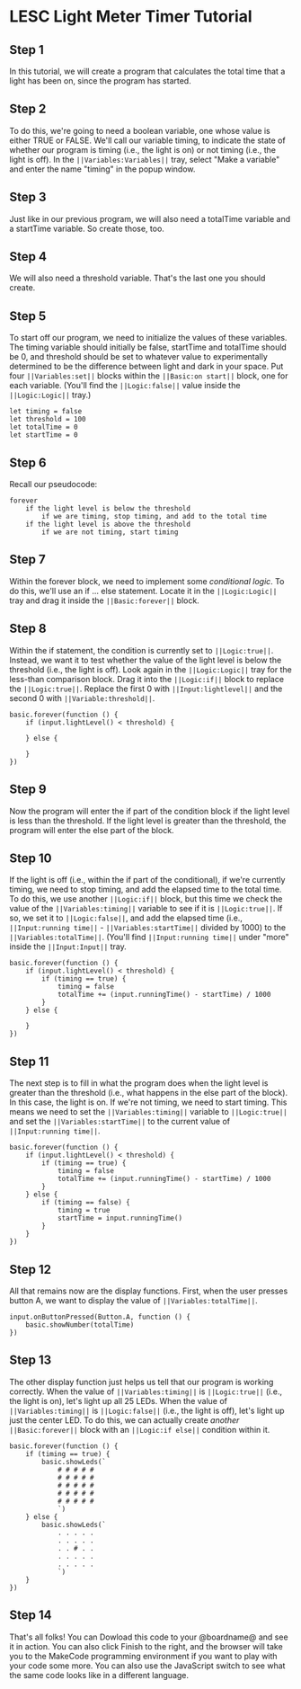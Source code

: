 # LESC Light Meter Timer Tutorial

## Step 1

In this tutorial, we will create a program that calculates the total time that a light has been on, since the program has started. 

## Step 2

To do this, we're going to need a boolean variable, one whose value is either TRUE or FALSE. We'll call our variable timing, to indicate the state of whether our program is timing (i.e., the light is on) or not timing (i.e., the light is off). In the ``||Variables:Variables||`` tray, select "Make a variable" and enter the name "timing" in the popup window.

## Step 3

Just like in our previous program, we will also need a totalTime variable and a startTime variable. So create those, too. 


## Step 4

We will also need a threshold variable. That's the last one you should create.

## Step 5

To start off our program, we need to initialize the values of these variables. The timing variable should initially be false, startTime and totalTime should be 0, and threshold should be set to whatever value to experimentally determined to be the difference between light and dark in your space. Put four ``||Variables:set||`` blocks within the ``||Basic:on start||`` block, one for each variable. (You'll find the ``||Logic:false||`` value inside the ``||Logic:Logic||`` tray.)

```blocks
let timing = false
let threshold = 100
let totalTime = 0
let startTime = 0
```

## Step 6

Recall our pseudocode:

    forever  
        if the light level is below the threshold  
            if we are timing, stop timing, and add to the total time  
        if the light level is above the threshold  
            if we are not timing, start timing  
        
## Step 7

Within the forever block, we need to implement some *conditional logic*. To do this, we'll use an if ... else statement. Locate it in the ``||Logic:Logic||`` tray and drag it inside the ``||Basic:forever||`` block.


## Step 8

Within the if statement, the condition is currently set to ``||Logic:true||``. Instead, we want it to test whether the value of the light level is below the threshold (i.e., the light is off). Look again in the ``||Logic:Logic||`` tray for the less-than comparison block. Drag it into the ``||Logic:if||`` block to replace the ``||Logic:true||``. Replace the first 0 with ``||Input:lightlevel||`` and the second 0 with ``||Variable:threshold||``.

```blocks
basic.forever(function () {
    if (input.lightLevel() < threshold) {

    } else {
    
    }
})
```

## Step 9 

Now the program will enter the if part of the condition block if the light level is less than the threshold. If the light level is greater than the threshold, the program will enter the else part of the block.

## Step 10

If the light is off (i.e., within the if part of the conditional), if we're currently timing, we need to stop timing, and add the elapsed time to the total time. To do this, we use another ``||Logic:if||`` block, but this time we check the value of the ``||Variables:timing||`` variable to see if it is ``||Logic:true||``. If so, we set it to ``||Logic:false||``, and add the elapsed time (i.e., ``||Input:running time||`` - ``||Variables:startTime||`` divided by 1000) to the ``||Variables:totalTime||``. (You'll find ``||Input:running time||`` under "more" inside the ``||Input:Input||`` tray.

```blocks
basic.forever(function () {
    if (input.lightLevel() < threshold) {
        if (timing == true) {
            timing = false
            totalTime += (input.runningTime() - startTime) / 1000
        }
    } else {
    
    }
})
```

## Step 11

The next step is to fill in what the program does when the light level is greater than the threshold (i.e., what happens in the else part of the block). In this case, the light is on. If we're not timing, we need to start timing. This means we need to set the ``||Variables:timing||`` variable to ``||Logic:true||`` and set the ``||Variables:startTime||`` to the current value of ``||Input:running time||``.

```blocks
basic.forever(function () {
    if (input.lightLevel() < threshold) {
        if (timing == true) {
            timing = false
            totalTime += (input.runningTime() - startTime) / 1000
        }
    } else {
        if (timing == false) {
            timing = true
            startTime = input.runningTime()
        }
    }
})
```

## Step 12

All that remains now are the display functions. First, when the user presses button A, we want to display the value of ``||Variables:totalTime||``.

```blocks
input.onButtonPressed(Button.A, function () {
    basic.showNumber(totalTime)
})
```

## Step 13

The other display function just helps us tell that our program is working correctly. When the value of ``||Variables:timing||`` is ``||Logic:true||`` (i.e., the light is on), let's light up all 25 LEDs. When the value of ``||Variables:timing||`` is ``||Logic:false||`` (i.e., the light is off), let's light up just the center LED. To do this, we can actually create *another* ``||Basic:forever||`` block with an ``||Logic:if else||`` condition within it.

```blocks
basic.forever(function () {
    if (timing == true) {
        basic.showLeds(`
            # # # # #
            # # # # #
            # # # # #
            # # # # #
            # # # # #
            `)
    } else {
        basic.showLeds(`
            . . . . .
            . . . . .
            . . # . .
            . . . . .
            . . . . .
            `)
    }
})
```

## Step 14

That's all folks! You can Dowload this code to your @boardname@ and see it in action. You can also click Finish to the right, and the browser will take you to the MakeCode programming environment if you want to play with your code some more. You can also use the JavaScript switch to see what the same code looks like in a different language.
